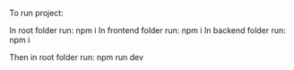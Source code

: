 To run project:

In root folder run: npm i
In frontend folder run: npm i
In backend folder run: npm i

Then in root folder run: npm run dev
